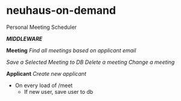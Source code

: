 # neuhaus-on-demand
Personal Meeting Scheduler

***MIDDLEWARE***


**Meeting**
*Find all meetings based on applicant email*

*Save a Selected Meeting to DB*
*Delete a meeting*
*Change a meeting*

**Applicant**
*Create new applicant*
  - On every load of /meet
    - If new user, save user to db
